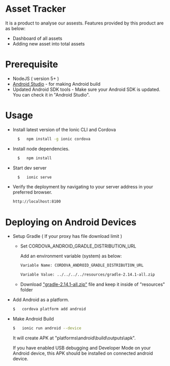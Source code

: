 # Asset Tracker

It is a product to analyse our assests. Features provided by this product are as below:
- Dashboard of all assets
- Adding new asset into total assets


# Prerequisite

- NodeJS ( version 5+ )
- [Android Studio](https://developer.android.com/studio/index.html) - for making Android build 
- Updated Android SDK tools - Make sure your Android SDK is updated. You can check it in "Android Studio".

# Usage


- Install latest version of the Ionic CLI and Cordova
  
  ```sh
    $   npm install -g ionic cordova
    ```
    
- Install node dependencies.
    
  ```sh
    $   npm install
    ```
  
- Start dev server
  ```sh
    $   ionic serve
    ```
    
- Verify the deployment by navigating to your server address in your preferred browser.
    ```sh
    http://localhost:8100
    ```    

# Deploying on Android Devices
- Setup Gradle ( If your proxy has file download limit )

    - Set CORDOVA_ANDROID_GRADLE_DISTRIBUTION_URL

        Add an environment variable (system) as below: 
        
        ```sh
        Variable Name: CORDOVA_ANDROID_GRADLE_DISTRIBUTION_URL
        
        Variable Value: ../../../../resources/gradle-2.14.1-all.zip
        ```
        
   - Download ["gradle-2.14.1-all.zip"](https://services.gradle.org/distributions/gradle-2.14.1-all.zip) file and keep it inside of "resources" folder
        
        
- Add Android as a platform.

    ```sh
    $   cordova platform add android
    ```
    
- Make Android Build

    ```sh
    $   ionic run android --device
    ```
    
   It will create APK at "platforms\android\build\outputs\apk".  
   
   If you have enabled USB debugging and Developer Mode on your Android device, this APK should be installed on connected android device.
    
     
